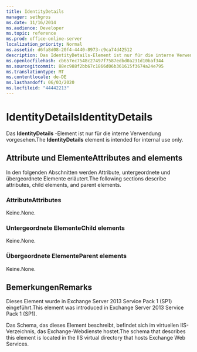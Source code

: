 ```yaml
---
title: IdentityDetails
manager: sethgros
ms.date: 11/16/2014
ms.audience: Developer
ms.topic: reference
ms.prod: office-online-server
localization_priority: Normal
ms.assetid: d6fa8d08-20f4-4440-8973-c9ca74d42512
description: Das IdentityDetails-Element ist nur für die interne Verwendung vorgesehen.
ms.openlocfilehash: cb657ec7548c27497f7587edbd0a231d10baf344
ms.sourcegitcommit: 88ec988f2bb67c1866d06b361615f3674a24e795
ms.translationtype: MT
ms.contentlocale: de-DE
ms.lasthandoff: 06/03/2020
ms.locfileid: "44442213"
---
```

# <a name="identitydetails"></a><span data-ttu-id="f7294-103">IdentityDetails</span><span class="sxs-lookup"><span data-stu-id="f7294-103">IdentityDetails</span></span>

<span data-ttu-id="f7294-104">Das **IdentityDetails** -Element ist nur für die interne Verwendung vorgesehen.</span><span class="sxs-lookup"><span data-stu-id="f7294-104">The **IdentityDetails** element is intended for internal use only.</span></span> 

## <a name="attributes-and-elements"></a><span data-ttu-id="f7294-105">Attribute und Elemente</span><span class="sxs-lookup"><span data-stu-id="f7294-105">Attributes and elements</span></span>

<span data-ttu-id="f7294-106">In den folgenden Abschnitten werden Attribute, untergeordnete und übergeordnete Elemente erläutert.</span><span class="sxs-lookup"><span data-stu-id="f7294-106">The following sections describe attributes, child elements, and parent elements.</span></span>
  
### <a name="attributes"></a><span data-ttu-id="f7294-107">Attribute</span><span class="sxs-lookup"><span data-stu-id="f7294-107">Attributes</span></span>

<span data-ttu-id="f7294-108">Keine.</span><span class="sxs-lookup"><span data-stu-id="f7294-108">None.</span></span>
  
### <a name="child-elements"></a><span data-ttu-id="f7294-109">Untergeordnete Elemente</span><span class="sxs-lookup"><span data-stu-id="f7294-109">Child elements</span></span>

<span data-ttu-id="f7294-110">Keine.</span><span class="sxs-lookup"><span data-stu-id="f7294-110">None.</span></span>
  
### <a name="parent-elements"></a><span data-ttu-id="f7294-111">Übergeordnete Elemente</span><span class="sxs-lookup"><span data-stu-id="f7294-111">Parent elements</span></span>

<span data-ttu-id="f7294-112">Keine.</span><span class="sxs-lookup"><span data-stu-id="f7294-112">None.</span></span>
  
## <a name="remarks"></a><span data-ttu-id="f7294-113">Bemerkungen</span><span class="sxs-lookup"><span data-stu-id="f7294-113">Remarks</span></span>

<span data-ttu-id="f7294-114">Dieses Element wurde in Exchange Server 2013 Service Pack 1 (SP1) eingeführt.</span><span class="sxs-lookup"><span data-stu-id="f7294-114">This element was introduced in Exchange Server 2013 Service Pack 1 (SP1).</span></span>
  
<span data-ttu-id="f7294-115">Das Schema, das dieses Element beschreibt, befindet sich im virtuellen IIS-Verzeichnis, das Exchange-Webdienste hostet.</span><span class="sxs-lookup"><span data-stu-id="f7294-115">The schema that describes this element is located in the IIS virtual directory that hosts Exchange Web Services.</span></span>
  


